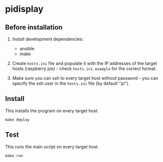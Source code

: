 # pidisplay

## Before installation

1. Install development dependencies:

	* ansible
	* make

2. Create `hosts.ini` file and populate it with the IP addresses of the target hosts (raspberry pis) - check `hosts.ini.example` for the correct format.
3. Make sure you can ssh to every target host without password - you can specify the ssh user in the `hosts.ini` file (by default "pi").

## Install

This installs the program on every target host.
```
make deploy
```

## Test

This runs the main script on every target host.
```
make run
```
